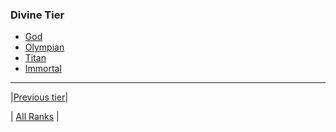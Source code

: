 ### Divine Tier
- [God](/01-god.md)
- [Olympian](/gameplay-features/ranks/divine-tier/02-olympian.md)
- [Titan](/gameplay-features/ranks/divine-tier/03-titan.md)
- [Immortal](/gameplay-features/ranks/divine-tier/04-immortal.md)

---

|[Previous tier](../mythic-tier/README.md)|

| [All Ranks](../README.md) |